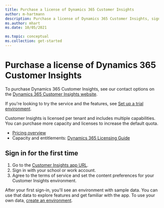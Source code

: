 ```yaml
---
title: Purchase a license of Dynamics 365 Customer Insights
author: m-hartmann
description: Purchase a license of Dynamics 365 Customer Insights, sign in, and get familiar with the app.
ms.author: mhart
ms.date: 10/05/2021

ms.topic: conceptual
ms.collection: get-started
---
```


# Purchase a license of Dynamics 365 Customer Insights

To purchase Dynamics 365 Customer Insights, see our contact options on the [Dynamics 365 Customer Insights website](https://dynamics.microsoft.com/ai/customer-insights/).

If you're looking to try the service and the features, see [Set up a trial environment](trial-signup.md).

Customer Insights is licensed per tenant and includes multiple capabilities. You can purchase more capacity and licenses to increase the default quota.
- [Pricing overview](https://dynamics.microsoft.com/ai/customer-insights/pricing/)
- Capacity and entitlements: [Dynamics 365 Licensing Guide](https://go.microsoft.com/fwlink/?LinkId=866544)

## Sign in for the first time

1. Go to the [Customer Insights app URL](https://home.ci.ai.dynamics.com).
1. Sign in with your school or work account.
1. Agree to the terms of service and set the content preferences for your Customer Insights environment.

After your first sign-in, you'll see an environment with sample data. You can use that data to explore features and get familiar with the app. To use your own data, [create an environment](create-environment.md).
